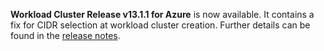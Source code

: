 **Workload Cluster Release v13.1.1 for Azure** is now available. It contains a fix for CIDR selection at workload cluster creation. Further details can be found in the [release notes](https://docs.giantswarm.io/changes/workload-cluster-releases-azure/releases/azure-v13.1.1/).
